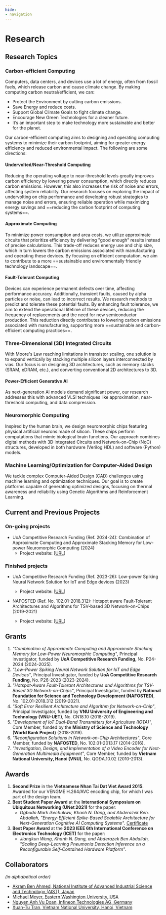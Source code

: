 ```yaml
---
hide:
- navigation
---
```


# Research

## Research Topics

### Carbon-efficient Computing

Computers, data centers, and devices use a lot of energy, often from fossil fuels, which release carbon and cause climate change. By making computing carbon neutral/efficient, we can:

- Protect the Environment by cutting carbon emissions.
- Save Energy and reduce costs.
- Support Global Climate Goals to fight climate change.
- Encourage New Green Technologies for a cleaner future.
- It’s an important step to make technology more sustainable and better for the planet.

Our carbon-efficient computing aims to designing and operating computing systems to minimize their carbon footprint, aiming for greater energy efficiency and reduced environmental impact. 
The following are some directions:


#### Undervolted/Near-Threshold Computing
Reducing the operating voltage to near-threshold levels greatly improves carbon efficiency by lowering power consumption, which directly reduces carbon emissions. However, this also increases the risk of noise and errors, affecting system reliability. Our research focuses on exploring the impact of undervolting on chip performance and developing robust strategies to manage noise and errors, ensuring reliable operation while maximizing energy savings and ==reducing the carbon footprint of computing systems==.


#### Approximate Computing
To minimize power consumption and area costs, we utilize approximate circuits that prioritize efficiency by delivering "good enough" results instead of precise calculations. This trade-off reduces energy use and chip size, which in turn lowers the carbon emissions associated with manufacturing and operating these devices. By focusing on efficient computation, we aim to contribute to a more ==sustainable and environmentally friendly technology landscape==.

#### Fault-Tolerant Computing
Devices can experience permanent defects over time, affecting performance accuracy. Additionally, transient faults, caused by alpha particles or noise, can lead to incorrect results. We research methods to predict and tolerate these potential faults. By enhancing fault tolerance, we aim to extend the operational lifetime of these devices, reducing the frequency of replacements and the need for new semiconductor production. This reduction directly contributes to lowering carbon emissions associated with manufacturing, supporting more ==sustainable and carbon-efficient computing practices==.


### Three-Dimensional (3D) Integrated Circuits
With Moore's Law reaching limitations in transistor scaling, one solution is to expand vertically by stacking multiple silicon layers interconnected by vias. Our focus is on designing 3D architectures, such as memory stacks (SRAM, eDRAM, etc.), and converting conventional 2D architectures to 3D.

#### Power-Efficient Generative AI
As next-generation AI models demand significant power, our research addresses this with advanced VLSI techniques like approximation, near-threshold computing, and data compression.

### Neuromorphic Computing
Inspired by the human brain, we design neuromorphic chips featuring physical artificial neurons made of silicon. These chips perform computations that mimic biological brain functions. Our approach combines digital methods with 3D Integrated Circuits and Network-on-Chip (NoC) structures, developed in both hardware (Verilog HDL) and software (Python) models.

### Machine Learning/Optimization for Computer-Aided Design
We tackle complex Computer-Aided Design (CAD) challenges using machine learning and optimization techniques. Our goal is to create platforms capable of generating optimized designs, focusing on thermal awareness and reliability using Genetic Algorithms and Reinforcement Learning.

## Current and Previous Projects

### On-going projects
- UoA Competitive Research Funding (Ref. 2024-24):  Combination of Approximate Computing and Approximate Stacking Memory for Low-power Neuromorphic Computing (2024)
    - Project website: \[[URL](projects/2024-CRF.md)\] 


### Finished projects

- UoA Competitive Research Funding (Ref. 2023-26):  Low-power Spiking Neural Network Solution for IoT and Edge devices (2023)
    - Project website: \[[URL](projects/2023-CRF.md)\] 

- NAFOSTED (Ref. No. 102.01-2018.312): Hotspot aware Fault-Tolerant Architectures and Algorithms for TSV-based 3D Network-on-Chips  (2019-2021)
    - Project website: \[[URL](projects/2018-NAFOSTED.md)\] 

## Grants

1. *"Combination of Approximate Computing and Approximate Stacking Memory for Low-Power Neuromorphic Computing"*, Principal Investigator, funded by **UoA Competitive Research Funding**, No. P24-2024 (2024-2025).
2. *"Low-Power Spiking Neural Network Solution for IoT and Edge Devices"*, Principal Investigator, funded by **UoA Competitive Research Funding**, No. P26-2023 (2023-2024).
3. *"Hotspot-Aware Fault-Tolerant Architectures and Algorithms for TSV-Based 3D Network-on-Chips"*, Principal Investigator, funded by **National Foundation for Science and Technology Development (NAFOSTED)**, No. 102.01-2018.312 (2019-2021).
4. *"Soft Error Resilient Architecture and Algorithm for Network-on-Chip"*, Principal Investigator, funded by **VNU University of Engineering and Technology (VNU-UET)**, No. CN18.10 (2018-2019).
5. *"Development of IoT Dual-Band Transmitters for Agriculture (IOTA)"*, Core Member, funded by the **Ministry of Science and Technology (World Bank Project)** (2018-2019).
6. *"Reconfiguration Solutions in Network-on-Chip Architectures"*, Core Member, funded by **NAFOSTED**, No. 102.01-2013.17 (2014-2016).
7. *"Investigation, Design, and Implementation of a Video Encoder for Next-Generation Multimedia Equipment"*, Core Member, funded by **Vietnam National University, Hanoi (VNU)**, No. QGĐA.10.02 (2010-2013).

## Awards

1. **Second Prize** in the **Vietnamese Nhan Tai Dat Viet Award 2015**. Awarded for our VENGME H.264/AVC encoding chip, for which I was part of the design team.
2. **Best Student Paper Award** at the **International Symposium on Ubiquitous Networking (UNet 2021)** for the paper:  
      - *Ogbodo Mark Ikechukwu, Khanh N. Dang, and Abderazek Ben. Abdallah, "Energy-Efficient Spike-Based Scalable Architecture for Next-Generation Cognitive AI Computing Systems"*. [Certificate](assets/awards/2021-Unet.jpg)
3. **Best Paper Award** at the **2023 IEEE 6th International Conference on Electronics Technology (ICET)** for the paper:  
      - *Jiangkun Wang, Khanh N. Dang, and Abderazek Ben Abdallah, "Scaling Deep-Learning Pneumonia Detection Inference on a Reconfigurable Self-Contained Hardware Platform"*.

## Collaborators

*(in alphabetical order)*

- [Akram Ben Ahmed, National Institute of Advanced Industrial Science and Technology (AIST), Japan](https://scholar.google.com.vn/citations?user=L1334B4AAAAJ&hl=en)
- [Michael Meyer, Eastern Washington University, USA](https://scholar.google.com.vn/citations?user=NxzGpZwAAAAJ&hl=en)
- [Nguyen Anh Vu Doan, Infineon Technologies AG, Germany](https://scholar.google.com.vn/citations?user=P_dYs6UAAAAJ&hl=en)
- [Xuan-Tu Tran, Vietnam National University, Hanoi, Vietnam](https://scholar.google.com.vn/citations?user=Z_SaacsAAAAJ&hl=en)
